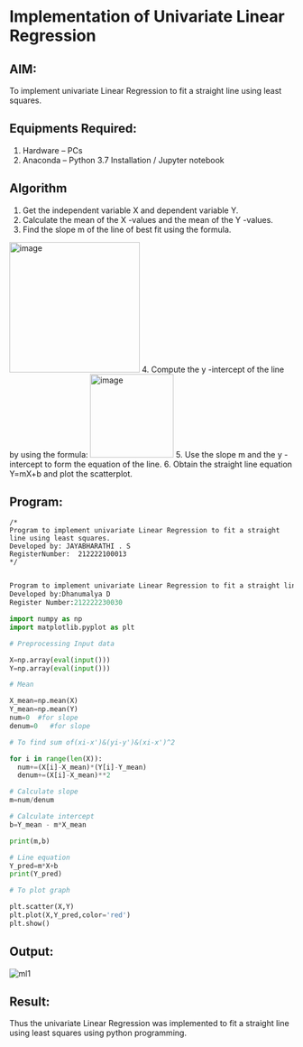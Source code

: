# Implementation of Univariate Linear Regression
## AIM:
To implement univariate Linear Regression to fit a straight line using least squares.

## Equipments Required:
1. Hardware – PCs
2. Anaconda – Python 3.7 Installation / Jupyter notebook

## Algorithm
1. Get the independent variable X and dependent variable Y.
2. Calculate the mean of the X -values and the mean of the Y -values.
3. Find the slope m of the line of best fit using the formula. 
<img width="231" alt="image" src="https://user-images.githubusercontent.com/93026020/192078527-b3b5ee3e-992f-46c4-865b-3b7ce4ac54ad.png">
4. Compute the y -intercept of the line by using the formula:
<img width="148" alt="image" src="https://user-images.githubusercontent.com/93026020/192078545-79d70b90-7e9d-4b85-9f8b-9d7548a4c5a4.png">
5. Use the slope m and the y -intercept to form the equation of the line.
6. Obtain the straight line equation Y=mX+b and plot the scatterplot.

## Program:
```
/*
Program to implement univariate Linear Regression to fit a straight line using least squares.
Developed by: JAYABHARATHI . S
RegisterNumber:  212222100013
*/
```

```python

Program to implement univariate Linear Regression to fit a straight line using least squares.
Developed by:Dhanumalya D
Register Number:212222230030

import numpy as np
import matplotlib.pyplot as plt

# Preprocessing Input data

X=np.array(eval(input()))
Y=np.array(eval(input()))

# Mean

X_mean=np.mean(X)
Y_mean=np.mean(Y)
num=0  #for slope
denum=0   #for slope

# To find sum of(xi-x')&(yi-y')&(xi-x')^2

for i in range(len(X)):
  num+=(X[i]-X_mean)*(Y[i]-Y_mean)
  denum+=(X[i]-X_mean)**2

# Calculate slope
m=num/denum

# Calculate intercept
b=Y_mean - m*X_mean

print(m,b)

# Line equation
Y_pred=m*X+b
print(Y_pred)

# To plot graph

plt.scatter(X,Y)
plt.plot(X,Y_pred,color='red') 
plt.show()

```

## Output:
![ml1](https://github.com/Jayabharathi3/Find-the-best-fit-line-using-Least-Squares-Method/assets/120367796/b27107b6-49f2-4683-a40a-5b05b7dd5bdf)



## Result:
Thus the univariate Linear Regression was implemented to fit a straight line using least squares using python programming.
